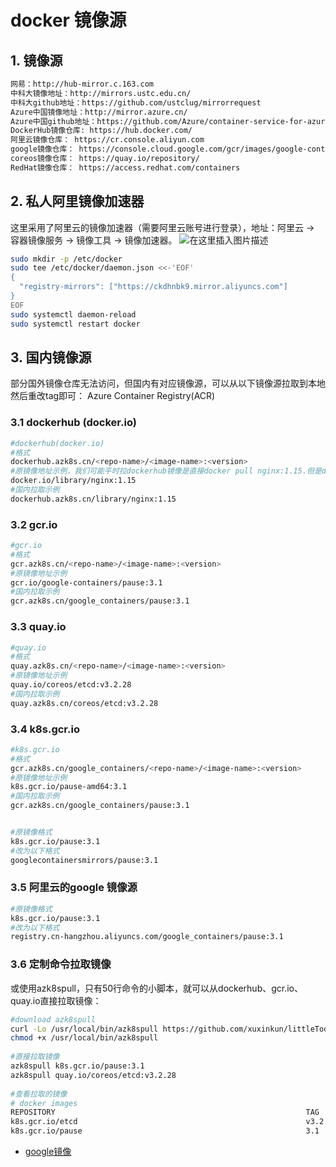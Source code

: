 #  docker 镜像源

## 1. 镜像源

```bash
网易：http://hub-mirror.c.163.com
中科大镜像地址：http://mirrors.ustc.edu.cn/
中科大github地址：https://github.com/ustclug/mirrorrequest
Azure中国镜像地址：http://mirror.azure.cn/
Azure中国github地址：https://github.com/Azure/container-service-for-azure-china
DockerHub镜像仓库: https://hub.docker.com/ 
阿里云镜像仓库： https://cr.console.aliyun.com 
google镜像仓库： https://console.cloud.google.com/gcr/images/google-containers/GLOBAL （如果你本地可以翻墙的话是可以连上去的 ）
coreos镜像仓库： https://quay.io/repository/ 
RedHat镜像仓库： https://access.redhat.com/containers

```

## 2. 私人阿里镜像加速器
这里采用了阿里云的镜像加速器（需要阿里云账号进行登录），地址：阿里云 -> 容器镜像服务 -> 镜像工具 -> 镜像加速器。
![在这里插入图片描述](https://img-blog.csdnimg.cn/6bf48bc4ce7f4d50b5d6f7dc928debd3.png)


```bash
sudo mkdir -p /etc/docker
sudo tee /etc/docker/daemon.json <<-'EOF'
{
  "registry-mirrors": ["https://ckdhnbk9.mirror.aliyuncs.com"]
}
EOF
sudo systemctl daemon-reload
sudo systemctl restart docker
```

##  3. 国内镜像源
部分国外镜像仓库无法访问，但国内有对应镜像源，可以从以下镜像源拉取到本地然后重改tag即可： Azure Container Registry(ACR)

###  3.1 dockerhub (docker.io)
```bash
#dockerhub(docker.io)
#格式 
dockerhub.azk8s.cn/<repo-name>/<image-name>:<version>
#原镜像地址示例，我们可能平时拉dockerhub镜像是直接docker pull nginx:1.15.但是docker client会帮你翻译成#docker pull docker.io/library/nginx:1.15
docker.io/library/nginx:1.15
#国内拉取示例
dockerhub.azk8s.cn/library/nginx:1.15
```
###  3.2 gcr.io 

```bash
#gcr.io 
#格式
gcr.azk8s.cn/<repo-name>/<image-name>:<version> 
#原镜像地址示例
gcr.io/google-containers/pause:3.1
#国内拉取示例
gcr.azk8s.cn/google_containers/pause:3.1
```
###  3.3 quay.io

```bash
#quay.io
#格式
quay.azk8s.cn/<repo-name>/<image-name>:<version>
#原镜像地址示例
quay.io/coreos/etcd:v3.2.28
#国内拉取示例
quay.azk8s.cn/coreos/etcd:v3.2.28
```
### 3.4 k8s.gcr.io
```bash
#k8s.gcr.io
#格式
gcr.azk8s.cn/google_containers/<repo-name>/<image-name>:<version>
#原镜像地址示例
k8s.gcr.io/pause-amd64:3.1
#国内拉取示例
gcr.azk8s.cn/google_containers/pause:3.1


#原镜像格式
k8s.gcr.io/pause:3.1
#改为以下格式
googlecontainersmirrors/pause:3.1
```

### 3.5 阿里云的google 镜像源

```bash
#原镜像格式
k8s.gcr.io/pause:3.1
#改为以下格式
registry.cn-hangzhou.aliyuncs.com/google_containers/pause:3.1
```

###  3.6 定制命令拉取镜像
或使用azk8spull，只有50行命令的小脚本，就可以从dockerhub、gcr.io、quay.io直接拉取镜像：

```bash
#download azk8spull
curl -Lo /usr/local/bin/azk8spull https://github.com/xuxinkun/littleTools/releases/download/v1.0.0/azk8spull
chmod +x /usr/local/bin/azk8spull
​
#直接拉取镜像
azk8spull k8s.gcr.io/pause:3.1
azk8spull quay.io/coreos/etcd:v3.2.28
​
#查看拉取的镜像
# docker images
REPOSITORY                                                        TAG                 IMAGE ID            CREATED             SIZE
k8s.gcr.io/etcd                                                   v3.2.28             b2756210eeab        3 months ago        247MB
k8s.gcr.io/pause                                                  3.1
```


 - [google镜像](https://console.cloud.google.com/gcr/images/)

